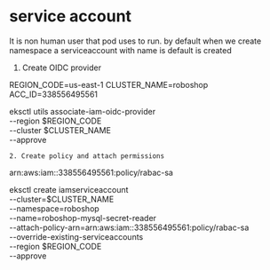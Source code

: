 service account
===============
It is non human user that pod uses to run. by default when we create namespace a serviceaccount with name is default is created

1. Create OIDC provider

REGION_CODE=us-east-1
CLUSTER_NAME=roboshop
ACC_ID=338556495561

eksctl utils associate-iam-oidc-provider \
    --region $REGION_CODE \
    --cluster $CLUSTER_NAME \
    --approve

    2. Create policy and attach permissions

arn:aws:iam::338556495561:policy/rabac-sa

eksctl create iamserviceaccount \
--cluster=$CLUSTER_NAME \
--namespace=roboshop \
--name=roboshop-mysql-secret-reader \
--attach-policy-arn=arn:aws:iam::338556495561:policy/rabac-sa \
--override-existing-serviceaccounts \
--region $REGION_CODE \
--approve

